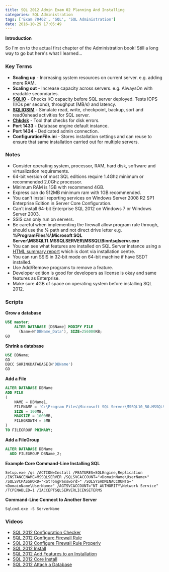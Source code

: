 ```yaml
---
title: SQL 2012 Admin Exam 02 Planning And Installing
categories: SQL Administration
tags: ['Exam 70462', 'SQL', 'SQL Administration']
date: 2016-10-29 17:05:49
---
```


**Introduction**

So I'm on to the actual first chapter of the Administration book! Still a long way to go but here's what I learned...

### Key Terms

* **Scaling up** - Increasing system resources on current server. e.g. adding more RAM.
* **Scaling out** - Increase capacity across servers. e.g. AlwaysOn with readable secondaries.  
*  **[SQLIO](https://www.microsoft.com/en-gb/download/details.aspx?id=20163)** - Checks I/O capacity before SQL server deployed. Tests IOPS (I/Os per second), throughput (MB/s) and latency.    
* **[SQLIOSIM](https://support.microsoft.com/en-gb/kb/231619)** - Simulate read, write, checkpoint, backup, sort and read0ahead activities for SQL server.     
* **[Chkdsk](https://en.wikipedia.org/wiki/CHKDSK)** - Tool that checks for disk errors.
* **Port 1433** - Database engine default instance.
* **Port 1434** - Dedicated admin connection.
* **ConfigurationFile.ini** - Stores installation settings and can reuse to ensure that same installation carried out for multiple servers.

### Notes

* Consider operating system, processor, RAM, hard disk, software and virtualization requirements.
* 64-bit version of most SQL editions require 1.4Ghz minimum or recommended 2.0Ghz processor.
* Minimum RAM is 1GB with recommend 4GB.
* Express can do 512MB minimum ram with 1GB recommended.
* You can't install reporting services on Windows Server 2008 R2 SP1 Enterprise Edition in Server Core Configuration.
* Can't install 64-bit Enterprise SQL 2012 on Windows 7 or Windows Server 2003.
* SSIS can only run on servers.
* Be careful when implementing the firewall allow program rule through, should use the % path and not direct drive letter e.g.
**%ProgramFiles%\Microsoft SQL Server\MSSQL11.MSSQLSERVER\MSSQL\Binn\sqlservr.exe**
* You can see what features are installed on SQL Server instance using a [HTML summary report](https://blogs.msdn.microsoft.com/samlester/2013/06/13/sql-server-2012-discovery-report-determining-what-sql-server-components-are-installed/) which is dont via installation centre. 
* You can run SSIS in 32-bit mode on 64-bit machine if have SSDT installed.
* Use Add/Remove programs to remove a feature.
* Developer edition is good for developers as license is okay and same features as Enterprise.
* Make sure 4GB of space on operating system before installing SQL 2012.

### Scripts

**Grow a database**
```sql
USE master;
    ALTER DATABASE [DBName] MODIFY FILE
      (Name=N'DBName_Data'), SIZE=256000KB;
GO
```
**Shrink a database**
```sql
USE DBName;
GO
DBCC SHRINKDATABASE(N'DBName')
GO
```
**Add a File**
```sql
ALTER DATABASE DBName
ADD FILE
(
    NAME = DBName1,
    FILENAME = 'C:\Program Files\Microsoft SQL Server\MSSQL10_50.MSSQLSERVER\MSSQL\DATA\DBName1.ndf',
    SIZE = 100MB,
    MAXSIZE = 1000MB,
    FILEGROWTH = 5MB
)
TO FILEGROUP PRIMARY;
```
**Add a FileGroup**
```sql
ALTER DATABASE DBName
  ADD FILEGROUP DBName_2;
```
**Example Core Command-Line Installing SQL**
```
Setup.exe /qs /ACTION=Install /FEATURES=SQLEngine,Replication /INSTANCENAME=MSSQLSERVER /SQLSVCACCOUNT="<DomainName\UserName>" /SQLSVCPASSWORD="<StrongPassword>" /SQLSYSADMINACCOUNTS="<DomainName\UserName>" /AGTSVCACCOUNT="NT AUTHORITY\Network Service" /TCPENABLED=1 /IACCEPTSQLSERVERLICENSETERMS  
```
**Command-Line Connect to Another Server**
```
Sqlcmd.exe -S ServerName
```

### Videos

* [SQL 2012 Configuration Checker](https://www.youtube.com/watch?v=I22ATtPU6QI&list=PLA5YLvtN7pNP2t5SXqdyVfxvtla7oUwC1&index=1)
* [SQL 2012 Configure Firewall Rule](https://www.youtube.com/watch?v=C--Spuldyps&t=1s&list=PLA5YLvtN7pNP2t5SXqdyVfxvtla7oUwC1&index=2)
* [SQL 2012 Configure Firewall Rule Properly](https://www.youtube.com/watch?v=8PQ7hfeqdiw&t=1s&list=PLA5YLvtN7pNP2t5SXqdyVfxvtla7oUwC1&index=3)
* [SQL 2012 Install](https://www.youtube.com/watch?v=7IbOerftR9o&list=PLA5YLvtN7pNP2t5SXqdyVfxvtla7oUwC1&index=4)
* [SQL 2012 Add Features to an Installation](https://www.youtube.com/watch?v=QKEiweNexD4&list=PLA5YLvtN7pNP2t5SXqdyVfxvtla7oUwC1&index=5)
* [SQL 2012 Core Install](https://www.youtube.com/watch?v=1v_ukk--kBw&list=PLA5YLvtN7pNP2t5SXqdyVfxvtla7oUwC1&index=6)
* [SQL 2012 Attach a Database](https://www.youtube.com/watch?v=UUnGAg6bPAM&list=PLA5YLvtN7pNP2t5SXqdyVfxvtla7oUwC1&index=7)
